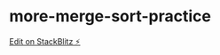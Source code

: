 # more-merge-sort-practice

[Edit on StackBlitz ⚡️](https://stackblitz.com/edit/more-merge-sort-practice)